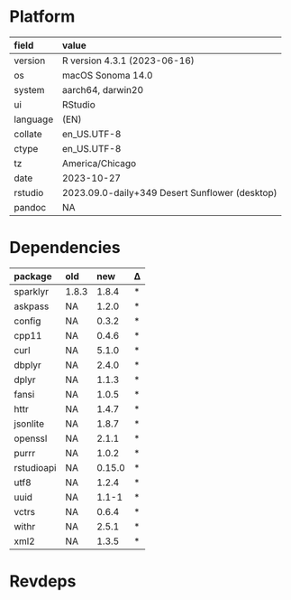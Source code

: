 # Platform

|field    |value                                          |
|:--------|:----------------------------------------------|
|version  |R version 4.3.1 (2023-06-16)                   |
|os       |macOS Sonoma 14.0                              |
|system   |aarch64, darwin20                              |
|ui       |RStudio                                        |
|language |(EN)                                           |
|collate  |en_US.UTF-8                                    |
|ctype    |en_US.UTF-8                                    |
|tz       |America/Chicago                                |
|date     |2023-10-27                                     |
|rstudio  |2023.09.0-daily+349 Desert Sunflower (desktop) |
|pandoc   |NA                                             |

# Dependencies

|package    |old   |new    |Δ  |
|:----------|:-----|:------|:--|
|sparklyr   |1.8.3 |1.8.4  |*  |
|askpass    |NA    |1.2.0  |*  |
|config     |NA    |0.3.2  |*  |
|cpp11      |NA    |0.4.6  |*  |
|curl       |NA    |5.1.0  |*  |
|dbplyr     |NA    |2.4.0  |*  |
|dplyr      |NA    |1.1.3  |*  |
|fansi      |NA    |1.0.5  |*  |
|httr       |NA    |1.4.7  |*  |
|jsonlite   |NA    |1.8.7  |*  |
|openssl    |NA    |2.1.1  |*  |
|purrr      |NA    |1.0.2  |*  |
|rstudioapi |NA    |0.15.0 |*  |
|utf8       |NA    |1.2.4  |*  |
|uuid       |NA    |1.1-1  |*  |
|vctrs      |NA    |0.6.4  |*  |
|withr      |NA    |2.5.1  |*  |
|xml2       |NA    |1.3.5  |*  |

# Revdeps

